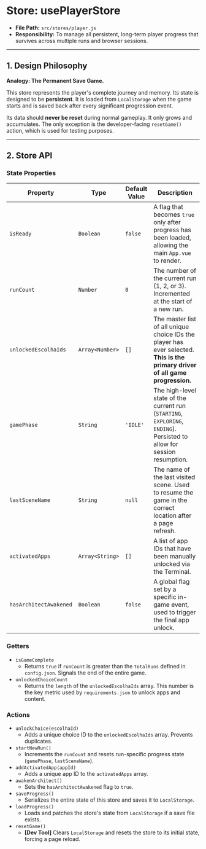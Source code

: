 # Store: usePlayerStore

- **File Path:** `src/stores/player.js`
- **Responsibility:** To manage all persistent, long-term player progress that survives across multiple runs and browser sessions.

---

## 1. Design Philosophy

**Analogy: The Permanent Save Game.**

This store represents the player's complete journey and memory. Its state is designed to be **persistent**. It is loaded from `LocalStorage` when the game starts and is saved back after every significant progression event.

Its data should **never be reset** during normal gameplay. It only grows and accumulates. The only exception is the developer-facing `resetGame()` action, which is used for testing purposes.

---

## 2. Store API

### State Properties

| Property               | Type            | Default Value | Description                                                                                             |
| ---------------------- | --------------- | ------------- | ------------------------------------------------------------------------------------------------------- |
| `isReady`              | `Boolean`       | `false`       | A flag that becomes `true` only after progress has been loaded, allowing the main `App.vue` to render.      |
| `runCount`             | `Number`        | `0`           | The number of the current run (1, 2, or 3). Incremented at the start of a new run.                      |
| `unlockedEscolhaIds`   | `Array<Number>` | `[]`          | The master list of all unique choice IDs the player has ever selected. **This is the primary driver of all game progression.** |
| `gamePhase`            | `String`        | `'IDLE'`      | The high-level state of the current run (`STARTING`, `EXPLORING`, `ENDING`). Persisted to allow for session resumption. |
| `lastSceneName`        | `String`        | `null`        | The name of the last visited scene. Used to resume the game in the correct location after a page refresh.  |
| `activatedApps`        | `Array<String>` | `[]`          | A list of app IDs that have been manually unlocked via the Terminal.                                    |
| `hasArchitectAwakened` | `Boolean`       | `false`       | A global flag set by a specific in-game event, used to trigger the final app unlock.                    |

### Getters

-   `isGameComplete`
    -   Returns `true` if `runCount` is greater than the `totalRuns` defined in `config.json`. Signals the end of the entire game.
-   `unlockedChoiceCount`
    -   Returns the `length` of the `unlockedEscolhaIds` array. This number is the key metric used by `requirements.json` to unlock apps and content.

### Actions

-   `unlockChoice(escolhaId)`
    -   Adds a unique choice ID to the `unlockedEscolhaIds` array. Prevents duplicates.
-   `startNewRun()`
    -   Increments the `runCount` and resets run-specific progress state (`gamePhase`, `lastSceneName`).
-   `addActivatedApp(appId)`
    -   Adds a unique app ID to the `activatedApps` array.
-   `awakenArchitect()`
    -   Sets the `hasArchitectAwakened` flag to `true`.
-   `saveProgress()`
    -   Serializes the entire state of this store and saves it to `LocalStorage`.
-   `loadProgress()`
    -   Loads and patches the store's state from `LocalStorage` if a save file exists.
-   `resetGame()`
    -   **[Dev Tool]** Clears `LocalStorage` and resets the store to its initial state, forcing a page reload.
